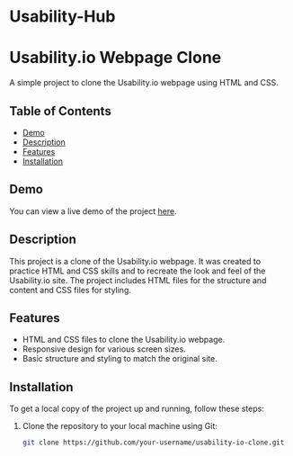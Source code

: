 # Usability-Hub
# Usability.io Webpage Clone

A simple project to clone the Usability.io webpage using HTML and CSS.

## Table of Contents

- [Demo](#demo)
- [Description](#description)
- [Features](#features)
- [Installation](#installation)

## Demo

You can view a live demo of the project [here](#insert-live-demo-link).

## Description

This project is a clone of the Usability.io webpage. It was created to practice HTML and CSS skills and to recreate the look and feel of the Usability.io site. The project includes HTML files for the structure and content and CSS files for styling.

## Features

- HTML and CSS files to clone the Usability.io webpage.
- Responsive design for various screen sizes.
- Basic structure and styling to match the original site.

## Installation

To get a local copy of the project up and running, follow these steps:

1. Clone the repository to your local machine using Git:

   ```bash
   git clone https://github.com/your-username/usability-io-clone.git
